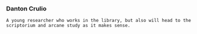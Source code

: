 ### Danton Crulio
    A young researcher who works in the library, but also will head to the scriptorium and arcane study as it makes sense.